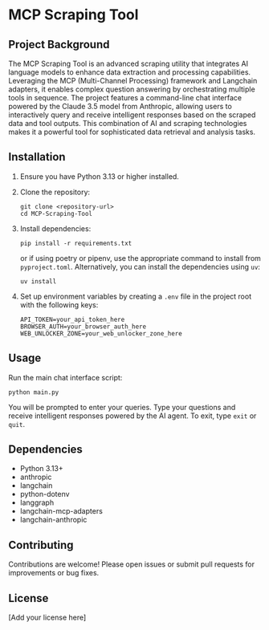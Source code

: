 # MCP Scraping Tool

## Project Background

The MCP Scraping Tool is an advanced scraping utility that integrates AI language models to enhance data extraction and processing capabilities. Leveraging the MCP (Multi-Channel Processing) framework and Langchain adapters, it enables complex question answering by orchestrating multiple tools in sequence. The project features a command-line chat interface powered by the Claude 3.5 model from Anthropic, allowing users to interactively query and receive intelligent responses based on the scraped data and tool outputs. This combination of AI and scraping technologies makes it a powerful tool for sophisticated data retrieval and analysis tasks.

## Installation

1. Ensure you have Python 3.13 or higher installed.
2. Clone the repository:
   ```
   git clone <repository-url>
   cd MCP-Scraping-Tool
   ```
3. Install dependencies:
   ```
   pip install -r requirements.txt
   ```
   or if using poetry or pipenv, use the appropriate command to install from `pyproject.toml`.
   Alternatively, you can install the dependencies using `uv`:
   ```
   uv install
   ```

4. Set up environment variables by creating a `.env` file in the project root with the following keys:
   ```
   API_TOKEN=your_api_token_here
   BROWSER_AUTH=your_browser_auth_here
   WEB_UNLOCKER_ZONE=your_web_unlocker_zone_here
   ```

## Usage

Run the main chat interface script:

```
python main.py
```

You will be prompted to enter your queries. Type your questions and receive intelligent responses powered by the AI agent. To exit, type `exit` or `quit`.

## Dependencies

- Python 3.13+
- anthropic
- langchain
- python-dotenv
- langgraph
- langchain-mcp-adapters
- langchain-anthropic

## Contributing

Contributions are welcome! Please open issues or submit pull requests for improvements or bug fixes.

## License

[Add your license here]
